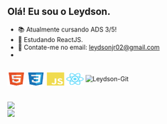 ## Olá! Eu sou o Leydson.
- 📚 Atualmente cursando ADS 3/5!
- 📖 Estudando ReactJS.
- 📩 Contate-me no email: leydsonjr02@gmail.com
- 
<div style="display: inline_block"><br>
  <img align="center" alt="Leydson-HTML" height="30" width="40" src="https://raw.githubusercontent.com/devicons/devicon/master/icons/html5/html5-original.svg">
  <img align="center" alt="Leydson-CSS" height="30" width="40" src="https://raw.githubusercontent.com/devicons/devicon/master/icons/css3/css3-original.svg">
  <img align="center" alt="Leydson-Js" height="30" width="40" src="https://raw.githubusercontent.com/devicons/devicon/master/icons/javascript/javascript-plain.svg">
  <img align="center" alt="Leydson-React" height="30" width="40" src="https://raw.githubusercontent.com/devicons/devicon/master/icons/react/react-original.svg">
  <img align="center" alt="Leydson-Git" height="30" width="40" src="https://github.com/get-icon/geticon/raw/master/icons/git-icon.svg">
</div>

  <br>
  <br>

<a href="https://github.com/LeydsonJR">
  <img height=150 align="center" src="https://github-readme-stats.vercel.app/api?username=LeydsonJR&show_icons=true&theme=gruvbox" />
  <br>
  <img height=100 align="center" src="https://github-readme-stats.vercel.app/api/top-langs/?username=LeydsonJR&layout=compact&theme=gruvbox">
  
</a>
